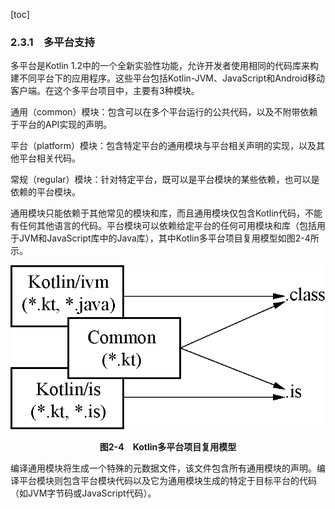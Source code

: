 [toc]

### 2.3.1　多平台支持

多平台是Kotlin 1.2中的一个全新实验性功能，允许开发者使用相同的代码库来构建不同平台下的应用程序。这些平台包括Kotlin-JVM、JavaScript和Android移动客户端。在这个多平台项目中，主要有3种模块。

通用（common）模块：包含可以在多个平台运行的公共代码，以及不附带依赖于平台的API实现的声明。

平台（platform）模块：包含特定平台的通用模块与平台相关声明的实现，以及其他平台相关代码。

常规（regular）模块：针对特定平台，既可以是平台模块的某些依赖，也可以是依赖的平台模块。

通用模块只能依赖于其他常见的模块和库，而且通用模块仅包含Kotlin代码，不能有任何其他语言的代码。平台模块可以依赖给定平台的任何可用模块和库（包括用于JVM和JavaScript库中的Java库），其中Kotlin多平台项目复用模型如图2-4所示。

![15.png](./images/15.png)
<center class="my_markdown"><b class="my_markdown">图2-4　Kotlin多平台项目复用模型</b></center>

编译通用模块将生成一个特殊的元数据文件，该文件包含所有通用模块的声明。编译平台模块则包含平台模块代码以及它为通用模块生成的特定于目标平台的代码（如JVM字节码或JavaScript代码）。

